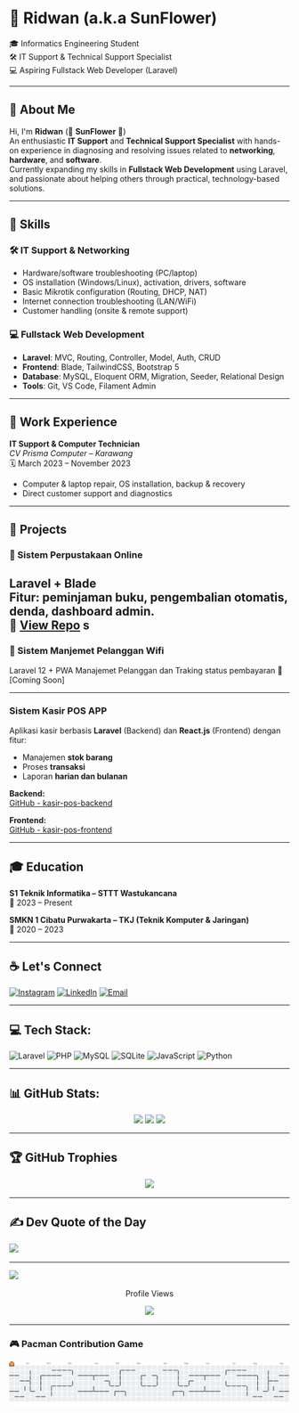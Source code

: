 # 🌻 Ridwan (a.k.a SunFlower)

🎓 Informatics Engineering Student  
🛠️ IT Support & Technical Support Specialist  
💻 Aspiring Fullstack Web Developer (Laravel)

---

## 💫 About Me

Hi, I'm **Ridwan** (🌻 **SunFlower** 🌻)  
An enthusiastic **IT Support** and **Technical Support Specialist** with hands-on experience in diagnosing and resolving issues related to **networking**, **hardware**, and **software**.  
Currently expanding my skills in **Fullstack Web Development** using Laravel, and passionate about helping others through practical, technology-based solutions.

---

## 💼 Skills

### 🛠 IT Support & Networking
- Hardware/software troubleshooting (PC/laptop)
- OS installation (Windows/Linux), activation, drivers, software
- Basic Mikrotik configuration (Routing, DHCP, NAT)
- Internet connection troubleshooting (LAN/WiFi)
- Customer handling (onsite & remote support)

### 💻 Fullstack Web Development
- **Laravel**: MVC, Routing, Controller, Model, Auth, CRUD
- **Frontend**: Blade, TailwindCSS, Bootstrap 5
- **Database**: MySQL, Eloquent ORM, Migration, Seeder, Relational Design
- **Tools**: Git, VS Code, Filament Admin

---

## 🔧 Work Experience

**IT Support & Computer Technician**  
_CV Prisma Computer – Karawang_  
🗓️ March 2023 – November 2023  
- Computer & laptop repair, OS installation, backup & recovery  
- Direct customer support and diagnostics

---

## 📂 Projects

### 📌 Sistem Perpustakaan Online
Laravel + Blade  
Fitur: peminjaman buku, pengembalian otomatis, denda, dashboard admin.  
🔗 [View Repo](https://github.com/SunnFlower47/projects-UAS-semester-2.git)
s
---

### 📌 Sistem Manjemet Pelanggan Wifi
Laravel 12 + PWA
Manajemet Pelanggan dan Traking status pembayaran
🔗 [Coming Soon]

---

### Sistem Kasir POS APP

Aplikasi kasir berbasis **Laravel** (Backend) dan **React.js** (Frontend) dengan fitur:

- Manajemen **stok barang**
- Proses **transaksi**
- Laporan **harian dan bulanan**

**Backend:**  
[GitHub - kasir-pos-backend](https://github.com/SunnFlower47/kasir-pos-backend)  

**Frontend:**  
[GitHub - kasir-pos-frontend](https://github.com/SunnFlower47/kasir-pos-frontend)



---

## 🎓 Education

**S1 Teknik Informatika – STTT Wastukancana**  
📅 2023 – Present

**SMKN 1 Cibatu Purwakarta – TKJ (Teknik Komputer & Jaringan)**  
📅 2020 – 2023

---

## ☕ Let's Connect

[![Instagram](https://img.shields.io/badge/Instagram-%23E4405F.svg?logo=Instagram&logoColor=white)](https://instagram.com/ridwannnn_____) 
[![LinkedIn](https://img.shields.io/badge/LinkedIn-%230077B5.svg?logo=linkedin&logoColor=white)](https://www.linkedin.com/in/ridwan-andrian-ra7474/) 
[![Email](https://img.shields.io/badge/Email-D14836?logo=gmail&logoColor=white)](mailto:sunflower.ra74@gmail.com)

---

## 💻 Tech Stack:
![Laravel](https://img.shields.io/badge/laravel-%23FF2D20.svg?style=flat&logo=laravel&logoColor=white)
![PHP](https://img.shields.io/badge/php-%23777BB4.svg?style=flat&logo=php&logoColor=white)
![MySQL](https://img.shields.io/badge/mysql-4479A1.svg?style=flat&logo=mysql&logoColor=white)
![SQLite](https://img.shields.io/badge/sqlite-%2307405e.svg?style=flat&logo=sqlite&logoColor=white)
![JavaScript](https://img.shields.io/badge/javascript-%23323330.svg?style=flat&logo=javascript&logoColor=%23F7DF1E)
![Python](https://img.shields.io/badge/python-3670A0?style=flat&logo=python&logoColor=ffdd54)

---

## 📊 GitHub Stats:

<div align="center">
  <img src="https://github-readme-stats.vercel.app/api?username=SunnFlower47&show_icons=true&theme=github_dark&hide_border=true" height="150"/>
  <img src="https://github-readme-stats.vercel.app/api/top-langs/?username=SunnFlower47&layout=compact&theme=github_dark&hide_border=true" height="150"/>
  <img src="https://streak-stats.demolab.com?user=SunnFlower47&theme=discord_old_blurple&hide_border=true" height="150"/>
</div>

---

## 🏆 GitHub Trophies

<div align="center">
  <img src="https://github-profile-trophy.vercel.app/?username=SunnFlower47&theme=dracula&no-frame=true&row=1&column=6" height="120"/>
</div>

---

## ✍️ Dev Quote of the Day
![](https://quotes-github-readme.vercel.app/api?type=horizontal&theme=radical)

---

[![](https://visitcount.itsvg.in/api?id=SunnFlower47&icon=0&color=0)](https://visitcount.itsvg.in)

<div align="center">
  <p>Profile Views</p>
  <img src="https://profile-counter.glitch.me/SunnFlower47/count.svg?" />
</div>

---

### 🎮 Pacman Contribution Game

<picture>
  <source media="(prefers-color-scheme: dark)" srcset="https://raw.githubusercontent.com/SunnFlower47/SunnFlower47/output/pacman-contribution-graph-dark.svg">
  <source media="(prefers-color-scheme: light)" srcset="https://raw.githubusercontent.com/SunnFlower47/SunnFlower47/output/pacman-contribution-graph.svg">
  <img alt="pacman contribution graph" src="https://raw.githubusercontent.com/SunnFlower47/SunnFlower47/output/pacman-contribution-graph.svg">
</picture>
